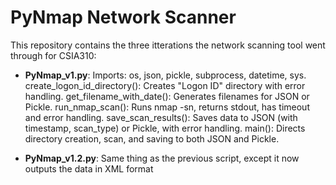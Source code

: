 # PyNmap Network Scanner

This repository contains the three itterations the network scanning tool went through for CSIA310:

- **PyNmap_v1.py**: Imports: os, json, pickle, subprocess, datetime, sys.
                    create_logon_id_directory(): Creates "Logon ID" directory with error handling.
                    get_filename_with_date(): Generates filenames for JSON or Pickle.
                    run_nmap_scan(): Runs nmap -sn, returns stdout, has timeout and error handling.
                    save_scan_results(): Saves data to JSON (with timestamp, scan_type) or Pickle, with error handling.
                    main(): Directs directory creation, scan, and saving to both JSON and Pickle.
  
- **PyNmap_v1.2.py**: Same thing as the previous script, except it now outputs the data in XML format

